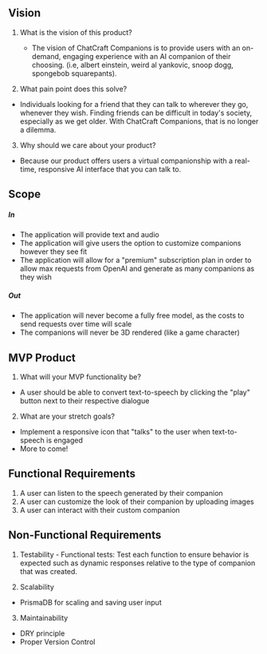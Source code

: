 ## Vision

1. What is the vision of this product?
    * The vision of ChatCraft Companions is to provide users with an on-demand, engaging experience with an AI companion of their choosing. (i.e, albert einstein, weird al yankovic, snoop dogg, spongebob squarepants).

2. What pain point does this solve?

* Individuals looking for a friend that they can talk to wherever they go, whenever they wish. Finding friends can be difficult in today's society, especially as we get older. With ChatCraft Companions, that is no longer a dilemma.

3. Why should we care about your product?

* Because our product offers users a virtual companionship with a real-time, responsive AI interface that you can talk to.

## Scope

##### In 

* The application will provide text and audio 
* The application will give users the option to customize companions however they see fit
* The application will allow for a "premium" subscription plan in order to allow max requests from OpenAI and generate as many companions as they wish

##### Out

* The application will never become a fully free model, as the costs to send requests over time will scale
* The companions will never be 3D rendered (like a game character)

## MVP Product

1. What will your MVP functionality be?

* A user should be able to convert text-to-speech by clicking the "play" button next to their respective dialogue 

2. What are your stretch goals?

* Implement a responsive icon that "talks" to the user when text-to-speech is engaged
* More to come!

## Functional Requirements

1. A user can listen to the speech generated by their companion
2. A user can customize the look of their companion by uploading images
3. A user can interact with their custom companion

## Non-Functional Requirements

1. Testability - Functional tests: Test each function to ensure behavior is expected such as dynamic responses relative to the type of companion that was created.

2. Scalability

* PrismaDB for scaling and saving user input

3. Maintainability

* DRY principle
* Proper Version Control